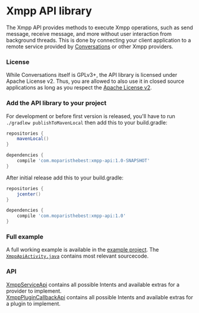 # Xmpp API library

The Xmpp API provides methods to execute Xmpp operations, such as send message, receive message, and more without user interaction from background threads. This is done by connecting your client application to a remote service provided by [Conversations](https://conversations.im/) or other Xmpp providers.

### License
While Conversations itself is GPLv3+, the API library is licensed under Apache License v2.
Thus, you are allowed to also use it in closed source applications as long as you respect the [Apache License v2](https://github.com/moparisthebest/xmpp-api/blob/master/LICENSE).

### Add the API library to your project

For development or before first version is released, you'll have to run `./gradlew publishToMavenLocal` then add this to your build.gradle:

```gradle
repositories {
    mavenLocal()
}

dependencies {
    compile 'com.moparisthebest:xmpp-api:1.0-SNAPSHOT'
}
```

After initial release add this to your build.gradle:

```gradle
repositories {
    jcenter()
}

dependencies {
    compile 'com.moparisthebest:xmpp-api:1.0'
}
```

### Full example
A full working example is available in the [example project](https://github.com/moparisthebest/xmpp-api/blob/master/example). The [``XmppApiActivity.java``](https://github.com/moparisthebest/xmpp-api/blob/master/example/src/main/java/org/openintents/xmpp/example/XmppApiActivity.java) contains most relevant sourcecode.

### API

[XmppServiceApi](https://github.com/moparisthebest/xmpp-api/blob/master/xmpp-api/src/main/java/org/openintents/xmpp/util/XmppServiceApi.java) contains all possible Intents and available extras for a provider to implement.  
[XmppPluginCallbackApi](https://github.com/moparisthebest/xmpp-api/blob/master/xmpp-api/src/main/java/org/openintents/xmpp/util/XmppPluginCallbackApi.java) contains all possible Intents and available extras for a plugin to implement. 
